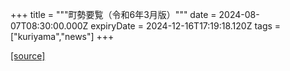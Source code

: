 +++
title = """町勢要覧（令和6年3月版）"""
date = 2024-08-07T08:30:00.000Z
expiryDate = 2024-12-16T17:19:18.120Z
tags = ["kuriyama","news"]
+++


[[source]](https://www.town.kuriyama.hokkaido.jp/soshiki/28/9234.html)
